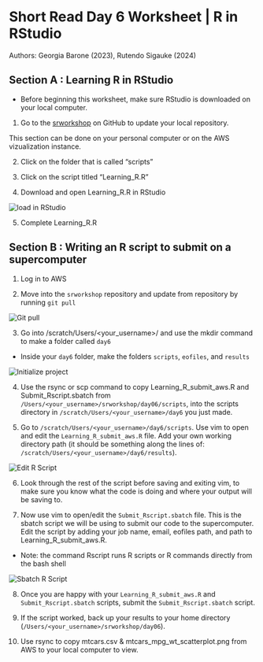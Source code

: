# Short Read Day 6 Worksheet | R in RStudio

Authors: Georgia Barone (2023), Rutendo Sigauke (2024)

## Section A : Learning R in RStudio

-  Before beginning this worksheet, make sure RStudio is downloaded on your local computer.

1. Go to the [srworkshop](https://github.com/Dowell-Lab/srworkshop/tree/main) on GitHub to update your local repository.

This section can be done on your personal computer or on the AWS vizualization instance.

2. Click on the folder that is called “scripts”

3. Click on the script titled “Learning_R.R”

4. Download and open Learning_R.R in RStudio

![load in RStudio](ws2_open_file_in_Rstudio.png)

5. Complete Learning_R.R

## Section B : Writing an R script to submit on a supercomputer

1. Log in to AWS

2. Move into the `srworkshop` repository and update from repository by running `git pull`

![Git pull](ws2_git_pull.png)

3. Go into /scratch/Users/<your_username>/ and use the mkdir command to make a folder called `day6`

- Inside your `day6` folder, make the folders `scripts`, `eofiles`, and `results`

![Initialize project](ws2_initialize_folders.png)

4. Use the rsync or scp command to copy Learning_R_submit_aws.R and Submit_Rscript.sbatch
from `/Users/<your_username>/srworkshop/day06/scripts`, into the scripts directory in
`/scratch/Users/<your_username>/day6` you just made.

5. Go to `/scratch/Users/<your_username>/day6/scripts`. Use vim to open and edit the
`Learning_R_submit_aws.R` file. Add your own working directory path (it should be something
along the lines of: `/scratch/Users/<your_username>/day6/results`).

![Edit R Script](ws2_edit_Rscript_vim.png)

6. Look through the rest of the script before saving and exiting vim, to make sure you know what
the code is doing and where your output will be saving to.

7. Now use vim to open/edit the `Submit_Rscript.sbatch` file. This is the sbatch script we will be
using to submit our code to the supercomputer. Edit the script by adding your job name, email,
eofiles path, and path to Learning_R_submit_aws.R.

- Note: the command Rscript runs R scripts or R commands directly from the bash shell

![Sbatch R Script](ws2_sbatch_to_submit_R_script.png)

8. Once you are happy with your `Learning_R_submit_aws.R` and `Submit_Rscript.sbatch` scripts,
submit the `Submit_Rscript.sbatch` script.

9. If the script worked, back up your results to your home directory
(`/Users/<your_username>/srworkshop/day06`).

10. Use rsync to copy mtcars.csv & mtcars_mpg_wt_scatterplot.png from AWS to your local
computer to view.